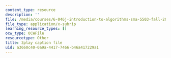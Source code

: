 ```yaml
---
content_type: resource
description: ''
file: /media/courses/6-046j-introduction-to-algorithms-sma-5503-fall-2005/a3660c400a9a44177466b46a417229a1_F0VsQWWVWU4.srt
file_type: application/x-subrip
learning_resource_types: []
ocw_type: OCWFile
resourcetype: Other
title: 3play caption file
uid: a3660c40-0a9a-4417-7466-b46a417229a1
---
```

